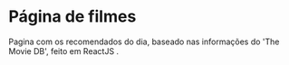 # Página de filmes

Pagina com os recomendados do dia, baseado nas informações do 'The Movie DB', feito em ReactJS .